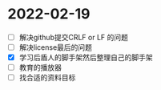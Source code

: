 # 2022-02-19
 - [ ] 解决github提交CRLF or LF 的问题
 - [ ] 解决license最后的问题
 - [x] 学习后盾人的脚手架然后整理自己的脚手架
 - [ ] 教育的播放器
 - [ ] 找合适的资料目标